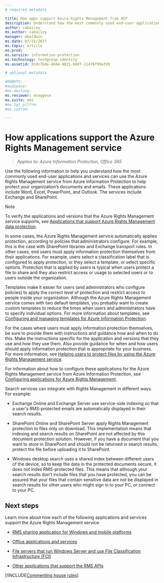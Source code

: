 ```yaml
---
# required metadata

title: How apps support Azure Rights Management from AIP
description: Understand how the most commonly used end-user applications (such as the Office applications, Word, Excel, PowerPoint, and Outlook) and services (such as Exchange and SharePoint) can use the Azure Rights Management service from Azure Information Protection to help protect your organization's documents and emails. 
author: cabailey
ms.author: cabailey
manager: mbaldwin
ms.date: 07/31/2017
ms.topic: article
ms.prod:
ms.service: information-protection
ms.technology: techgroup-identity
ms.assetid: 2cdc7bde-4044-4021-b887-11476f99afd9

# optional metadata

#ROBOTS:
#audience:
#ms.devlang:
ms.reviewer: esaggese
ms.suite: ems
#ms.tgt_pltfrm:
#ms.custom:

---
```


# How applications support the Azure Rights Management service

>*Applies to: Azure Information Protection, Office 365*

Use the following information to help you understand how the most commonly used end-user applications and services can use the Azure Rights Management service from Azure Information Protection to help protect your organization’s documents and emails. These applications include Word, Excel, PowerPoint, and Outlook. The services include Exchange and SharePoint.

> [!NOTE]
> To verify the applications and versions that the Azure Rights Management service supports, see [Applications that support Azure Rights Management data protection](../get-started/requirements-applications.md).

In some cases, the Azure Rights Management service automatically applies protection, according to policies that administrators configure. For example, this is the case with SharePoint libraries and Exchange transport rules. In other cases, end users must apply information protection themselves from their applications. For example, users select a classification label that is configured to apply protection, or they select a template, or select specific options. Protection that is applied by users is typical when users protect a file to share and they also restrict access or usage to selected users or to users outside the organization.

Templates make it easier for users (and administrators who configure policies) to apply the correct level of protection and restrict access to people inside your organization. Although the Azure Rights Management service comes with two default templates, you probably want to create custom templates to reduce the times when users and administrators have to specify individual options. For more information about templates, see [Configuring and managing templates for Azure Information Protection](../deploy-use/configure-policy-templates.md).

For the cases where users must apply information protection themselves, be sure to provide them with instructions and guidance how and when to do this. Make the instructions specific for the application and versions that they use and how they use them. Also provide guidance for when and how users should apply information protection that is appropriate for your business. For more information, see [Helping users to protect files by using the Azure Rights Management service](../deploy-use/help-users.md).

For information about how to configure these applications for the Azure Rights Management service from Azure Information Protection, see [Configuring applications for Azure Rights Management](../deploy-use/configure-applications.md).

Search services can integrate with Rights Management in different ways. For example: 

- Exchange Online and Exchange Server use service-side indexing so that a user's RMS-protected emails are automatically displayed in their search results. 

- SharePoint Online and SharePoint Server apply Rights Management protection to files only on download. This implementation means that indexing and search results on SharePoint are not affected by this document protection solution. However, if you have a document that you want to store in SharePoint and should not be returned in search results, protect the file before uploading it to SharePoint.

- Windows desktop search uses a shared index between different users of the device, so to keep the data in the protected documents secure, it does not index RMS-protected files. This means that although your search results don’t include files that you have protected, you can be assured that your files that contain sensitive data are not be displayed in search results for other users who might sign in to your PC, or connect to your PC. 



## Next steps

Learn more about how each of the following applications and services support the Azure Rights Management service:

-   [RMS sharing application for Windows and mobile platforms](sharing-app-support.md)

-   [Office applications and services](office-apps-services-support.md)

-   [File servers that run Windows Server and use File Classification Infrastructure (FCI)](file-server-support.md)

-   [Other applications that support the RMS APIs](api-support.md)

[!INCLUDE[Commenting house rules](../includes/houserules.md)]
